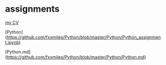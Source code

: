 # assignments  

[my CV](https://github.com/silasahin/assignments/blob/master/CV.md)

[Python] (https://github.com/fxxmiles/Python/blob/master/Python/Python_assignment.ipynb)

[Python.md] (https://github.com/fxxmiles/Python/blob/master/Python/Python.md)
